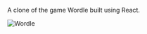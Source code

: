A clone of the game Wordle built using React.

![Wordle](https://github.com/dmosthenes/HTML-CSS-Javascript-Django-examples/blob/main/wordle.gif?raw=true)